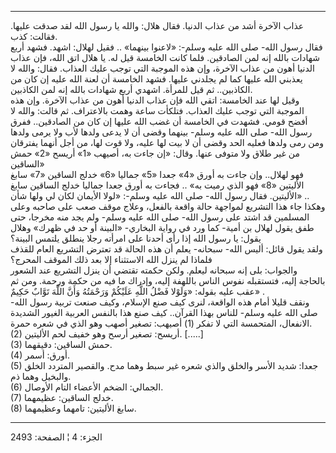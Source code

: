 ------------------------------------------------------------------------

عذاب الآخرة أشد من عذاب الدنيا. فقال هلال: والله يا رسول الله لقد صدقت
عليها. فقالت: كذب.  
فقال رسول الله- صلى الله عليه وسلم-: «لاعنوا بينهما» .. فقيل لهلال:
اشهد. فشهد أربع شهادات بالله إنه لمن الصادقين. فلما كانت الخامسة قيل له.
يا هلال اتق الله، فإن عذاب الدنيا أهون من عذاب الآخرة، وإن هذه الموجبة
التي توجب عليك العذاب. فقال: والله لا يعذبني الله عليها كما لم يجلدني
عليها. فشهد الخامسة أن لعنة الله عليه إن كان من الكاذبين.. ثم قيل
للمرأة. اشهدي أربع شهادات بالله إنه لمن الكاذبين.  
وقيل لها عند الخامسة: اتقي الله فإن عذاب الدنيا أهون من عذاب الآخرة. وإن
هذه الموجبة التي توجب عليك العذاب. فتلكأت ساعة وهمت بالاعتراف. ثم قالت:
والله لا أفضح قومي. فشهدت في الخامسة أن غضب الله عليها إن كان من
الصادقين.. ففرق رسول الله- صلى الله عليه وسلم- بينهما وقضى أن لا يدعى
ولدها لأب ولا يرمى ولدها ومن رمى ولدها فعليه الحد وقضى أن لا بيت لها
عليه، ولا قوت لها، من أجل أنهما يفترقان من غير طلاق ولا متوفى عنها.
وقال: «إن جاءت به، أصيهب «1» أريسح «2» حمش الساقين»  
فهو لهلال.. وإن جاءت به أورق «4» جعدا «5» جماليا «6» خدلج الساقين «7»
سابغ الأليتين «8» فهو الذي رميت به» .. فجاءت به أورق جعدا جماليا خدلج
الساقين سابغ الأليتين. فقال رسول الله- صلى الله عليه وسلم-: «لولا
الأيمان لكان لي ولها شأن» ..  
وهكذا جاء هذا التشريع لمواجهة حالة واقعة بالفعل، وعلاج موقف صعب على
صاحبه وعلى المسلمين قد اشتد على رسول الله- صلى الله عليه وسلم- ولم يجد
منه مخرجا، حتى طفق يقول لهلال بن أمية- كما ورد في رواية البخاري- «البينة
أو حد في ظهرك» وهلال يقول: يا رسول الله إذا رأى أحدنا على امرأته رجلا
ينطلق يلتمس البينة؟  
ولقد يقول قائل: أليس الله- سبحانه- يعلم أن هذه الحالة قد تعترض التشريع
العام للقذف فلماذا لم ينزل الله الاستثناء إلا بعد ذلك الموقف المحرج؟  
والجواب: بلى إنه سبحانه ليعلم. ولكن حكمته تقتضي أن ينزل التشريع عند
الشعور بالحاجة إليه، فتستقبله نفوس الناس باللهفة إليه، وإدراك ما فيه من
حكمة ورحمة. ومن ثم عقب عليه بقوله: «وَلَوْلا فَضْلُ اللَّهِ عَلَيْكُمْ وَرَحْمَتُهُ وَأَنَّ اللَّهَ
تَوَّابٌ حَكِيمٌ» .  
ونقف قليلا أمام هذه الواقعة، لنرى كيف صنع الإسلام، وكيف صنعت تربية رسول
الله- صلى الله عليه وسلم- للناس بهذا القرآن.. كيف صنع هذا بالنفس العربية
الغيور الشديدة الانفعال، المتحمسة التي لا تفكر (1) أصيهب: تصغير أصهب وهو
الذي في شعره حمرة.  
(2) أريسح: تصغير أرسح وهو خفيف لحم الأليتين. \[.....\]  
(3) حمش الساقين: دقيقهما.  
(4) أورق: أسمر.  
(5) جعدا: شديد الأسر والخلق والذي شعره غير سبط وهما مدح. والقصير المتردد
الخلق والبخيل وهما ذم.  
(6) الجمالي: الضخم الأعضاء التام الأوصال.  
(7) خدلج الساقين: عظيمهما.  
(8) سابغ الأليتين: تامهما وعظيمهما.

------------------------------------------------------------------------

الجزء: 4 ¦ الصفحة: 2493

